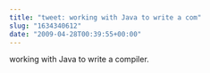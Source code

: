 ```yaml
---
title: "tweet: working with Java to write a com"
slug: "1634340612"
date: "2009-04-28T00:39:55+00:00"
---
```

working with Java to write a compiler.